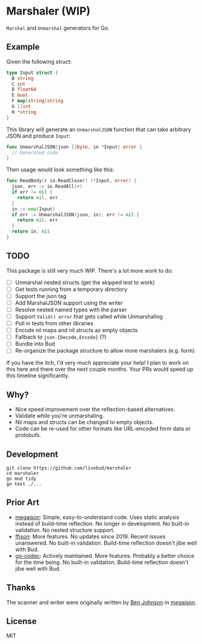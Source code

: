 # Marshaler (WIP)

`Marshal` and `Unmarshal` generators for Go.

## Example

Given the following struct:

```go
type Input struct {
  B string
  C int
  D float64
  E bool
  F map[string]string
  G []int
  H *string
}
```

This library will generate an `UnmarshalJSON` function that can take arbitrary JSON and produce `Input`:

```go
func UnmarshalJSON(json []byte, in *Input) error {
  // Generated code
}
```

Then usage would look something like this:

```go
func ReadBody(r io.ReadCloser) (*Input, error) {
  json, err := io.ReadAll(r)
  if err != nil {
    return nil, err
  }
  in := new(Input)
  if err := UnmarshalJSON(json, in); err != nil {
    return nil, err
  }
  return in, nil
}
```

## TODO

This package is still very much WIP. There's a lot more work to do:

- [ ] Unmarshal nested structs (get the skipped test to work)
- [ ] Get tests running from a temporary directory
- [ ] Support the json tag
- [ ] Add MarshalJSON support using the writer
- [ ] Resolve nested named types with the parser
- [ ] Support `Valid() error` that gets called while Unmarshaling
- [ ] Pull in tests from other libraries
- [ ] Encode nil maps and nil structs as empty objects
- [ ] Fallback to `json.{Decode,Encode}` (?)
- [ ] Bundle into Bud
- [ ] Re-organize the package structure to allow more marshalers (e.g. form)

If you have the itch, I'd very much appreciate your help! I plan to work on this here and there over the next couple months. Your PRs would speed up this timeline significantly.

## Why?

- Nice speed improvement over the reflection-based alternatives.
- Validate while you're unmarshaling.
- Nil maps and structs can be changed to empty objects.
- Code can be re-used for other formats like URL-encoded form data or protobufs.

## Development

```
git clone https://github.com/livebud/marshaler
cd marshaler
go mod tidy
go test ./...
```

## Prior Art

- [megajson](https://github.com/benbjohnson/megajson): Simple, easy-to-understand code. Uses static analysis instead of build-time reflection. No longer in development. No built-in validation. No nested structure support.
- [ffjson](https://github.com/pquerna/ffjson): More features. No updates since 2019. Recent issues unanswered. No built-in validation. Build-time reflection doesn't jibe well with Bud.
- [go-codec](https://github.com/ugorji/go): Actively maintained. More features. Probably a better choice for the time being. No built-in validation. Build-time reflection doesn't jibe well with Bud.

## Thanks

The scanner and writer were originally written by [Ben Johnson](https://twitter.com/benbjohnson) in [megajson](https://github.com/benbjohnson/megajson).

## License

MIT

